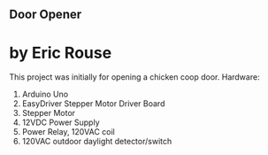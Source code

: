 Door Opener
-----------
by Eric Rouse
=============

This project was initially for opening a chicken coop door.
Hardware:
1. Arduino Uno
2. EasyDriver Stepper Motor Driver Board
3. Stepper Motor
4. 12VDC Power Supply
5. Power Relay, 120VAC coil
6. 120VAC outdoor daylight detector/switch